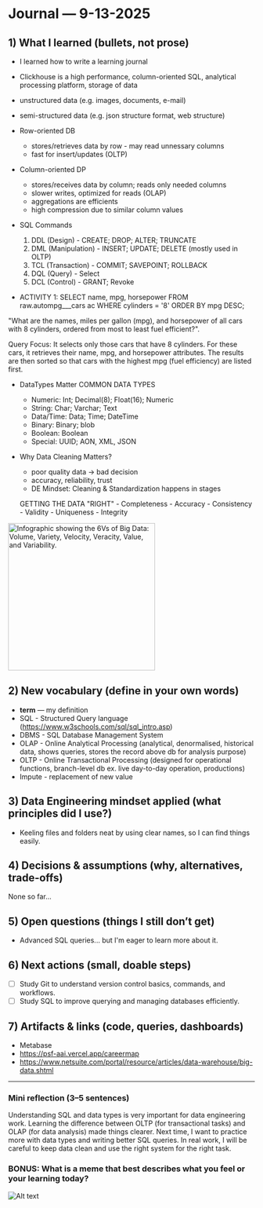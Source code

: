 # Journal — 9-13-2025


## 1) What I learned (bullets, not prose)
- I learned how to write a learning journal
- Clickhouse is a high performance, column-oriented SQL, analytical processing platform, storage of data
- unstructured data (e.g. images, documents, e-mail)
- semi-structured data (e.g. json structure format, web structure)
- Row-oriented DB 
    - stores/retrieves data by row - may read unnessary columns
    - fast for insert/updates (OLTP)
- Column-oriented DP 
    - stores/receives data by column; reads only needed columns
    - slower writes, optimized for reads (OLAP)
    - aggregations are efficients
    - high compression due to similar column values

- SQL Commands
    1. DDL (Design) - CREATE; DROP; ALTER; TRUNCATE
    2. DML (Manipulation) - INSERT; UPDATE; DELETE (mostly used in OLTP)
    3. TCL (Transaction) - COMMIT; SAVEPOINT; ROLLBACK
    4. DQL (Query) - Select
    5. DCL (Control) - GRANT; Revoke

- ACTIVITY 1:
SELECT name, mpg, horsepower
FROM raw.autompg___cars ac
WHERE cylinders = '8'
ORDER BY mpg DESC;

"What are the names, miles per gallon (mpg), and horsepower of all cars with 8 cylinders, ordered from most to least fuel efficient?".

Query Focus:
It selects only those cars that have 8 cylinders.
For these cars, it retrieves their name, mpg, and horsepower attributes.
The results are then sorted so that cars with the highest mpg (fuel efficiency) are listed first.

- DataTypes Matter
COMMON DATA TYPES
    - Numeric: Int; Decimal(8); Float(16); Numeric
    - String: Char; Varchar; Text
    - Data/Time: Data; Time; DateTime
    - Binary: Binary; blob
    - Boolean: Boolean
    - Special: UUID; AON, XML, JSON

- Why Data Cleaning Matters?
    - poor quality data -> bad decision
    - accuracy, reliability, trust
    - DE Mindset: Cleaning & Standardization happens in stages

    GETTING THE DATA "RIGHT"
        - Completeness
        - Accuracy
        - Consistency
        - Validity
        - Uniqueness
        - Integrity

<img src="https://www.netsuite.com/portal/assets/img/business-articles/data-warehouse/infographic-big-data.jpg?v2" alt="Infographic showing the 6Vs of Big Data: Volume, Variety, Velocity, Veracity, Value, and Variability." width="300">


## 2) New vocabulary (define in your own words)
- **term** — my definition
- SQL - Structured Query language (https://www.w3schools.com/sql/sql_intro.asp)
- DBMS - SQL Database Management System
- OLAP - Online Analytical  Processing (analytical, denormalised, historical data, shows queries, stores the record above db for analysis purpose)
- OLTP - Online Transactional Processing (designed for operational functions, branch-level db ex. live day-to-day operation, productions)
- Impute - replacement of new value


## 3) Data Engineering mindset applied (what principles did I use?)
- Keeling files and folders neat by using clear names, so I can find things easily.

## 4) Decisions & assumptions (why, alternatives, trade-offs)
None so far...

## 5) Open questions (things I still don’t get)
- Advanced SQL queries... but I'm eager to learn more about it. 


## 6) Next actions (small, doable steps)
- [ ] Study Git to understand version control basics, commands, and workflows.
- [ ] Study SQL to improve querying and managing databases efficiently.

## 7) Artifacts & links (code, queries, dashboards)
- Metabase
- https://psf-aai.vercel.app/careermap
- https://www.netsuite.com/portal/resource/articles/data-warehouse/big-data.shtml
---


### Mini reflection (3–5 sentences)
Understanding SQL and data types is very important for data engineering work. Learning the difference between OLTP (for transactional tasks) and OLAP (for data analysis) made things clearer. Next time, I want to practice more with data types and writing better SQL queries. In real work, I will be careful to keep data clean and use the right system for the right task.



### BONUS: What is a meme that best describes what you feel or your learning today?


![Alt text](https://i.imgflip.com/1146fq.jpg "TO BE THE BEST, YOU HAVE TO LEARN FROM THE BEST")
